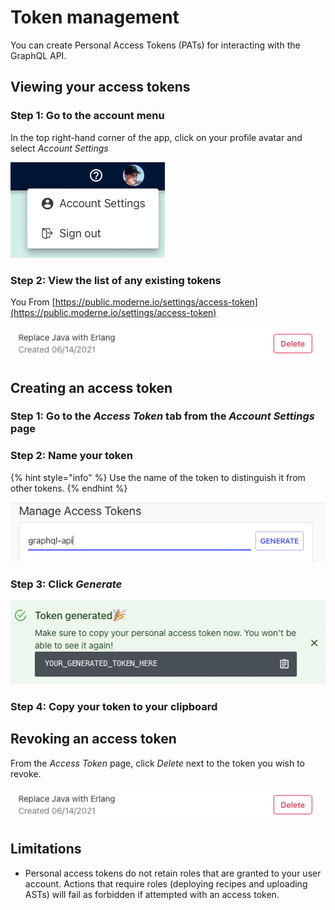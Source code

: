 # Token management

You can create Personal Access Tokens (PATs) for interacting with the GraphQL API.

## Viewing your access tokens

### Step 1: Go to the account menu

In the top right-hand corner of the app, click on your profile avatar and select _Account Settings_

![](../.gitbook/assets/account-settings-menu.png)

### Step 2: View the list of any existing tokens

You From [https://public.moderne.io/settings/access-token](https://public.moderne.io/settings/access-token)

![](../.gitbook/assets/access-token-remove.png)

## Creating an access token

### Step 1: Go to the _Access Token_ tab from the _Account Settings_ page

### Step 2: Name your token

{% hint style="info" %}
Use the name of the token to distinguish it from other tokens.
{% endhint %}

![This description is useful to help distinguish tokens apart](../.gitbook/assets/access-token-create.png)

### Step 3: Click _Generate_

![Hint: Click the clipboard icon to copy your access token](../.gitbook/assets/access-token-created.png)

### Step 4: Copy your token to your clipboard

## Revoking an access token

From the _Access Token_ page, click _Delete_ next to the token you wish to revoke.

![](../.gitbook/assets/access-token-remove.png)

## Limitations

* Personal access tokens do not retain roles that are granted to your user account. Actions that require roles (deploying recipes and uploading ASTs) will fail as forbidden if attempted with an access token.
